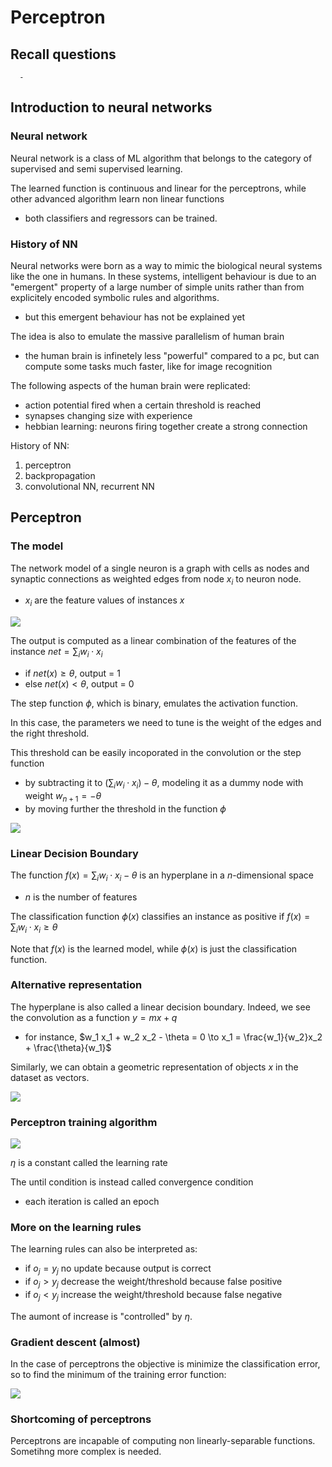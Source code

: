# Perceptron

## Recall questions
      - 


## Introduction to neural networks

### Neural network

Neural network is a class of ML algorithm that belongs to the category of supervised and semi supervised learning.

The learned function is continuous and linear for the perceptrons, while other advanced algorithm learn non linear functions
- both classifiers and regressors can be trained.

### History of NN

Neural networks were born as a way to mimic the biological neural systems like the one in humans.
In these systems, intelligent behaviour is due to an "emergent" property of a large number of simple units rather than from explicitely encoded symbolic rules and algorithms. 
- but this emergent behaviour has not be explained yet

The idea is also to emulate the massive parallelism of human brain
- the human brain is infinetely less "powerful" compared to a pc, but can compute some tasks much faster, like for image recognition

The following aspects of the human brain were replicated:
- action potential fired when a certain threshold is reached
- synapses changing size with experience
- hebbian learning: neurons firing together create a strong connection

History of NN:
1. perceptron
2. backpropagation
3. convolutional NN, recurrent NN

## Perceptron

### The model

The network model of a single neuron is a graph with cells as nodes and synaptic connections as weighted edges from node $x_i$ to neuron node.
- $x_i$ are the feature values of instances $x$

![](./static/ML/perceptron.png)

The output is computed as a linear combination of the features of the instance $net = \sum_i w_i \cdot x_i$
- if $net(x) \geq \theta$, output = 1
- else $net(x) < \theta$, output = 0

The step function $\phi$, which is binary, emulates the activation function.

In this case, the parameters we need to tune is the weight of the edges and the right threshold.

This threshold can be easily incoporated in the convolution or the step function
- by subtracting it to $(\sum_i w_i \cdot x_i) - \theta$, modeling it as a dummy node with weight $w_{n+1} = - \theta$
- by moving further the threshold in the function $\phi$

![](./static/ML/thetaf.png)

### Linear Decision Boundary

The function $f(x) = \sum_i w_i \cdot x_i - \theta$  is an hyperplane in a $n$-dimensional space
- $n$ is the number of features

The classification function $\phi(x)$ classifies an instance as positive if $f(x) = \sum_i w_i \cdot x_i \geq \theta$

Note that $f(x)$ is the learned model, while $\phi(x)$ is just the classification function.

### Alternative representation

The hyperplane is also called a linear decision boundary. Indeed, we see the convolution as a function $y = mx + q$
- for instance, $w_1 x_1 + w_2 x_2 - \theta = 0 \to x_1 = \frac{w_1}{w_2}x_2 + \frac{\theta}{w_1}$

Similarly, we can obtain a geometric representation of objects $x$ in the dataset as vectors.

![](./static/ML/lineardec.png)

### Perceptron training algorithm

![](./static/ML/algoperc.png)

$\eta$ is a constant called the learning rate 

The until condition is instead called convergence condition
- each iteration is called an epoch

### More on the learning rules

The learning rules can also be interpreted as:
- if $o_j = y_j$ no update because output is correct
- if $o_j > y_j$ decrease the weight/threshold because false positive
- if $o_j < y_j$ increase the weight/threshold because false negative

The aumont of increase is "controlled" by $\eta$.

### Gradient descent (almost)

In the case of perceptrons the objective is minimize the classification error, so to find the minimum of the training error function:

![](./static/ML/trainingerr1.png)

### Shortcoming of perceptrons

Perceptrons are incapable of computing non linearly-separable functions. Sometihng more complex is needed.